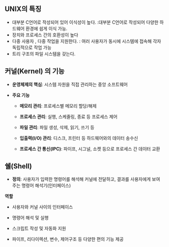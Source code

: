 ## UNIX의 특징

- 대부분 C언어로 작성되어 있어 이식성이 높다.
  :대부분 C언어로 작성되어 다양한 하드웨어 환경에 쉽게 이식 가능.
- 장치와 프로세스 간의 호환성이 높다
- 다중 사용자 , 다중 작업을 지원한다.
  : 여러 사용자가 동시에 시스템에 접속해 각자 독립적으로 작업 가능
- 트리 구조의 파일 시스템을 갖는다.



## 커널(Kernel) 의 기능 
- **운영체제의 핵심**: 시스템 자원을 직접 관리하는 중앙 소프트웨어
    
- **주요 기능**
    
    - **메모리 관리**: 프로세스별 메모리 할당/해제
        
    - **프로세스 관리**: 실행, 스케줄링, 종료 등 프로세스 제어
        
    - **파일 관리**: 파일 생성, 삭제, 읽기, 쓰기 등
        
    - **입출력(I/O) 관리**: 디스크, 프린터 등 하드웨어와의 데이터 송수신
        
    - **프로세스 간 통신(IPC)**: 파이프, 시그널, 소켓 등으로 프로세스 간 데이터 교환


## 쉘(Shell)

- **정의**: 사용자가 입력한 명령어를 해석해 커널에 전달하고, 결과를 사용자에게 보여주는 명령어 해석기(인터페이스)


**역할**

- 사용자와 커널 사이의 인터페이스
    
- 명령어 해석 및 실행
    
- 스크립트 작성 및 자동화 지원
    
- 파이프, 리다이렉션, 변수, 제어구조 등 다양한 편의 기능 제공